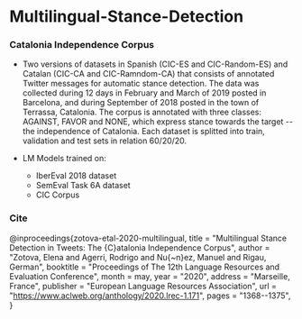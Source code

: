 # Multilingual-Stance-Detection

 
### Catalonia Independence Corpus

- Two versions of datasets in Spanish (CIC-ES and CIC-Random-ES) and Catalan (CIC-CA and CIC-Ramndom-CA) that consists of annotated Twitter messages for automatic stance detection. The data was collected  during 12 days in February and March of 2019 posted in Barcelona, and during September of 2018 posted in the town of Terrassa, Catalonia. The corpus is annotated with three classes: AGAINST, FAVOR and NONE, which express stance towards the target -- the independence of Catalonia.  Each dataset is splitted into train, validation and test sets in relation 60/20/20.

- LM Models trained on: 
	- IberEval 2018 dataset
	- SemEval Task 6A dataset 
	- CIC Corpus
	
### Cite 

@inproceedings{zotova-etal-2020-multilingual,
    title = "Multilingual Stance Detection in Tweets: The {C}atalonia Independence Corpus",
    author = "Zotova, Elena  and
      Agerri, Rodrigo  and
      Nu{\~n}ez, Manuel  and
      Rigau, German",
    booktitle = "Proceedings of The 12th Language Resources and Evaluation Conference",
    month = may,
    year = "2020",
    address = "Marseille, France",
    publisher = "European Language Resources Association",
    url = "https://www.aclweb.org/anthology/2020.lrec-1.171",
    pages = "1368--1375",
}
